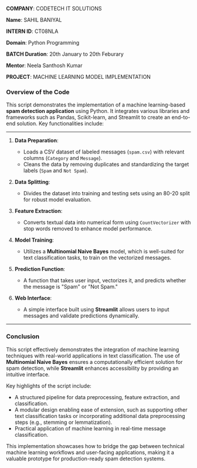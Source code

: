 **COMPANY**: CODETECH IT SOLUTIONS

**Name**: SAHIL BANIYAL

**INTERN ID**: CT08NLA

**Domain**: Python Programming

**BATCH Duration**: 20th January to 20th Feburary

**Mentor**: Neela Santhosh Kumar

**PROJECT**: MACHINE LEARNING MODEL IMPLEMENTATION

###  Overview of the Code

This script demonstrates the implementation of a machine learning-based **spam detection application** using Python. It integrates various libraries and frameworks such as Pandas, Scikit-learn, and Streamlit to create an end-to-end solution. Key functionalities include:  

---
1. **Data Preparation**:  
   - Loads a CSV dataset of labeled messages (`spam.csv`) with relevant columns (`Category` and `Message`).  
   - Cleans the data by removing duplicates and standardizing the target labels (`Spam` and `Not Spam`).  

2. **Data Splitting**:  
   - Divides the dataset into training and testing sets using an 80-20 split for robust model evaluation.  

3. **Feature Extraction**:  
   - Converts textual data into numerical form using `CountVectorizer` with stop words removed to enhance model performance.  

4. **Model Training**:  
   - Utilizes a **Multinomial Naive Bayes** model, which is well-suited for text classification tasks, to train on the vectorized messages.  

5. **Prediction Function**:  
   - A function that takes user input, vectorizes it, and predicts whether the message is "Spam" or "Not Spam."  

6. **Web Interface**:  
   - A simple interface built using **Streamlit** allows users to input messages and validate predictions dynamically.  

---

###  Conclusion  

This script effectively demonstrates the integration of machine learning techniques with real-world applications in text classification. The use of **Multinomial Naive Bayes** ensures a computationally efficient solution for spam detection, while **Streamlit** enhances accessibility by providing an intuitive interface.  

Key highlights of the script include:  
- A structured pipeline for data preprocessing, feature extraction, and classification.  
- A modular design enabling ease of extension, such as supporting other text classification tasks or incorporating additional data preprocessing steps (e.g., stemming or lemmatization).  
- Practical application of machine learning in real-time message classification.  

This implementation showcases how to bridge the gap between technical machine learning workflows and user-facing applications, making it a valuable prototype for production-ready spam detection systems.

